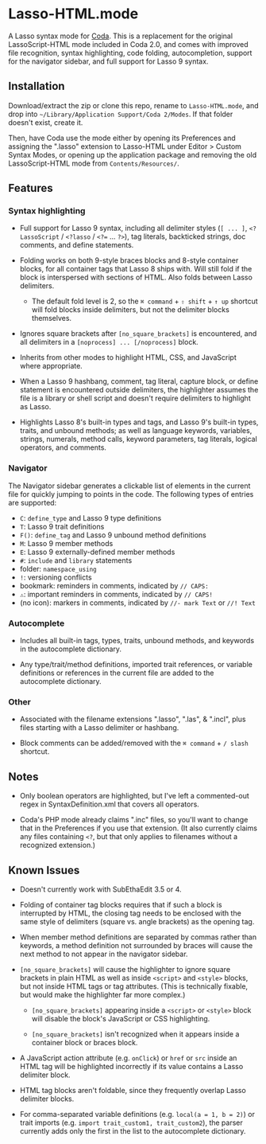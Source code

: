 Lasso-HTML.mode
===============

A Lasso syntax mode for [Coda](http://panic.com/coda). This is a replacement for
the original LassoScript-HTML mode included in Coda 2.0, and comes with improved
file recognition, syntax highlighting, code folding, autocompletion, support for
the navigator sidebar, and full support for Lasso 9 syntax.


Installation
------------

Download/extract the zip or clone this repo, rename to `Lasso-HTML.mode`, and
drop into `~/Library/Application Support/Coda 2/Modes`. If that folder doesn't
exist, create it.

Then, have Coda use the mode either by opening its Preferences and assigning the
".lasso" extension to Lasso-HTML under Editor > Custom Syntax Modes, or
opening up the application package and removing the old LassoScript-HTML mode
from `Contents/Resources/`.

Features
--------

### Syntax highlighting

- Full support for Lasso 9 syntax, including all delimiter styles (`[ ... ]`,
`<?LassoScript` / `<?lasso` / `<?=` ... `?>`), tag literals, backticked strings,
doc comments, and define statements.

- Folding works on both 9-style braces blocks and 8-style container blocks, for
all container tags that Lasso 8 ships with. Will still fold if the block is
interspersed with sections of HTML. Also folds between Lasso delimiters.

  - The default fold level is 2, so the `⌘ command` + `⇧ shift` + `↑ up`
  shortcut will fold blocks inside delimiters, but not the delimiter blocks
  themselves.

- Ignores square brackets after `[no_square_brackets]` is encountered, and all
delimiters in a `[noprocess] ... [/noprocess]` block.

- Inherits from other modes to highlight HTML, CSS, and JavaScript where
appropriate.

- When a Lasso 9 hashbang, comment, tag literal, capture block, or define
statement is encountered outside delimiters, the highlighter assumes the file is
a library or shell script and doesn't require delimiters to highlight as Lasso.

- Highlights Lasso 8's built-in types and tags, and Lasso 9's built-in types,
traits, and unbound methods; as well as language keywords, variables, strings,
numerals, method calls, keyword parameters, tag literals, logical operators, and
comments.

### Navigator

The Navigator sidebar generates a clickable list of elements in the current file
for quickly jumping to points in the code. The following types of entries are
supported:

- `C`: `define_type` and Lasso 9 type definitions
- `T`: Lasso 9 trait definitions
- `F()`: `define_tag` and Lasso 9 unbound method definitions
- `M`: Lasso 9 member methods
- `E`: Lasso 9 externally-defined member methods
- `#`: `include` and `library` statements
- folder: `namespace_using`
- `!`: versioning conflicts
- bookmark: reminders in comments, indicated by `// CAPS:`
- `⚠`: important reminders in comments, indicated by `// CAPS!`
- (no icon): markers in comments, indicated by `//- mark Text` or `//! Text`

### Autocomplete

- Includes all built-in tags, types, traits, unbound methods, and keywords in
the autocomplete dictionary.

- Any type/trait/method definitions, imported trait references, or variable
definitions or references in the current file are added to the autocomplete
dictionary.

### Other

- Associated with the filename extensions ".lasso", ".las", & ".incl", plus
files starting with a Lasso delimiter or hashbang.

- Block comments can be added/removed with the `⌘ command` + `/ slash` shortcut.


Notes
-----

- Only boolean operators are highlighted, but I've left a commented-out regex in
SyntaxDefinition.xml that covers all operators.

- Coda's PHP mode already claims ".inc" files, so you'll want to change that in
the Preferences if you use that extension. (It also currently claims any files
containing `<?`, but that only applies to filenames without a recognized
extension.)


Known Issues
------------

- Doesn't currently work with SubEthaEdit 3.5 or 4.

- Folding of container tag blocks requires that if such a block is interrupted
by HTML, the closing tag needs to be enclosed with the same style of delimiters
(square vs. angle brackets) as the opening tag.

- When member method definitions are separated by commas rather than keywords, a
method definition not surrounded by braces will cause the next method to not
appear in the navigator sidebar.

- `[no_square_brackets]` will cause the highlighter to ignore square brackets in
plain HTML as well as inside `<script>` and `<style>` blocks, but not inside
HTML tags or tag attributes. (This is technically fixable, but would make the
highlighter far more complex.)

  - `[no_square_brackets]` appearing inside a `<script>` or `<style>`
  block will disable the block's JavaScript or CSS highlighting.
  
  - `[no_square_brackets]` isn't recognized when it appears inside a container
  block or braces block.

- A JavaScript action attribute (e.g. `onClick`) or `href` or `src` inside an
HTML tag will be highlighted incorrectly if its value contains a Lasso delimiter
block.

- HTML tag blocks aren't foldable, since they frequently overlap Lasso delimiter
blocks.

- For comma-separated variable definitions (e.g. `local(a = 1, b = 2)`) or trait
imports (e.g. `import trait_custom1, trait_custom2`), the parser currently adds
only the first in the list to the autocomplete dictionary.
